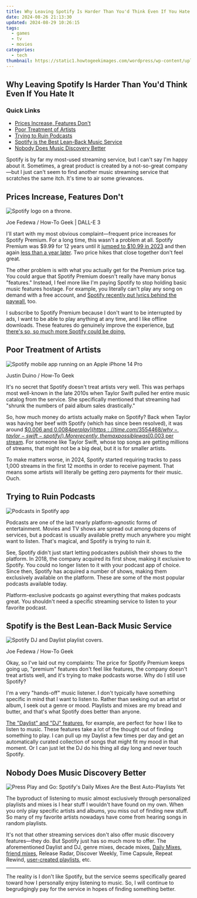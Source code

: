 ```yaml
---
title: Why Leaving Spotify Is Harder Than You'd Think Even If You Hate It
date: 2024-08-26 21:13:30
updated: 2024-08-29 10:26:15
tags:
  - games
  - tv
  - movies
categories:
  - tech
thumbnail: https://static1.howtogeekimages.com/wordpress/wp-content/uploads/2024/06/spotify-ball-and-chain.jpg
---
```


## Why Leaving Spotify Is Harder Than You'd Think Even If You Hate It

### Quick Links

* [Prices Increase, Features Don't](https://android-location.techidaily.com/10-free-location-spoofers-to-fake-gps-location-on-your-tecno-pop-7-pro-drfone-by-drfone-virtual/)
* [Poor Treatment of Artists](https://win11.techidaily.com/black-friday-offer-best-price-keys-fan-unlocked-for-all-year-lifetime-windows-11/)
* [Trying to Ruin Podcasts](https://facebook-clips.techidaily.com/updated-2024-approved-safe-and-sound-securing-your-fb-live-conversations-on-screen/)
* [Spotify is the Best Lean-Back Music Service](https://sim-unlock.techidaily.com/in-2024-android-unlock-code-sim-unlock-your-vivo-v29-phone-and-remove-locked-screen-by-drfone-android/)
* [Nobody Does Music Discovery Better](https://extra-tips.techidaily.com/accelerate-with-these-key-windows-10-tricks/)

 Spotify is by far my most-used streaming service, but I can't say I'm happy about it. Sometimes, a great product is created by a not-so-great company—but I just can't seem to find another music streaming service that scratches the same itch. It's time to air some grievances.

##  Prices Increase, Features Don't

![Spotify logo on a throne.](https://static1.howtogeekimages.com/wordpress/wp-content/uploads/2024/04/spotify-on-throne.jpg) 

Joe Fedewa / How-To Geek | DALL-E 3

 I'll start with my most obvious complaint—frequent price increases for Spotify Premium. For a long time, this wasn't a problem at all. Spotify Premium was $9.99 for 12 years until it [jumped to $10.99 in 2023](https://remote-screen-capture.techidaily.com/from-phone-to-professional-recording-diy-tips-and-tricks-for-2024/) and then again [less than a year later](https://screen-video-capture.techidaily.com/essential-list-high-quality-cost-free-meeting-platforms/). Two price hikes that close together don't feel great.

 The other problem is with what you actually get for the Premium price tag. You could argue that Spotify Premium doesn't really have many bonus "features." Instead, I feel more like I'm paying Spotify to stop holding basic music features hostage. For example, you literally can't play any song on demand with a free account, and [Spotify recently put lyrics behind the paywall](https://fox-access.techidaily.com/new-2024-approved-saturation-perfection-tool/), too.

 I subscribe to Spotify Premium because I don't want to be interrupted by ads, I want to be able to play anything at any time, and I like offline downloads. These features do genuinely improve the experience, [but there's so, so much more Spotify could be doing.](https://buynow-tips.techidaily.com/expertly-crafted-2024-online-education-modules-on-linkedin-learning-platform/) 

##  Poor Treatment of Artists

![Spotify mobile app running on an Apple iPhone 14 Pro](https://static1.howtogeekimages.com/wordpress/wp-content/uploads/2023/07/52690208547_9a99831052_o.jpg) 

Justin Duino / How-To Geek

 It's no secret that Spotify doesn't treat artists very well. This was perhaps most well-known in the late 2010s when Taylor Swift pulled her entire music catalog from the service. She specifically mentioned that streaming had "shrunk the numbers of paid album sales drastically."

 So, how much money do artists actually make on Spotify? Back when Taylor was having her beef with Spotify (which has since been resolved), it was around [$0.006 and $0.0084 per play](https://time.com/3554468/why-taylor-swift-spotify/). More recently, the max possible was [$0.003 per stream](https://x.com/UMAW%5F/status/1729904897061945840). For someone like Taylor Swift, whose top songs are getting millions of streams, that might not be a big deal, but it is for smaller artists.

 To make matters worse, in 2024, Spotify started requiring tracks to pass 1,000 streams in the first 12 months in order to receive payment. That means some artists will literally be getting zero payments for their music. Ouch.

##  Trying to Ruin Podcasts

![Podcasts in Spotify app](https://static1.howtogeekimages.com/wordpress/wp-content/uploads/2023/03/youtube-music-vs-spotify-spotify-podcasts.png) 

 Podcasts are one of the last nearly platform-agnostic forms of entertainment. Movies and TV shows are spread out among dozens of services, but a podcast is usually available pretty much anywhere you might want to listen. That's magical, and Spotify is trying to ruin it.

 See, Spotify didn't just start letting podcasters publish their shows to the platform. In 2018, the company acquired its first show, making it exclusive to Spotify. You could no longer listen to it with your podcast app of choice. Since then, Spotify has acquired a number of shows, making them exclusively available on the platform. These are some of the most popular podcasts available today.

 Platform-exclusive podcasts go against everything that makes podcasts great. You shouldn't need a specific streaming service to listen to your favorite podcast.

##  Spotify is the Best Lean-Back Music Service

![Spotify DJ and Daylist playlist covers.](https://static1.howtogeekimages.com/wordpress/wp-content/uploads/2023/09/spotify-ai-features.png) 

Joe Fedewa / How-To Geek

 Okay, so I've laid out my complaints: The price for Spotify Premium keeps going up, "premium" features don't feel like features, the company doesn't treat artists well, and it's trying to make podcasts worse. Why do I still use Spotify?

 I'm a very "hands-off" music listener. I don't typically have something specific in mind that I want to listen to. Rather than seeking out an artist or album, I seek out a genre or mood. Playlists and mixes are my bread and butter, and that's what Spotify does better than anyone.

[The "Daylist" and "DJ" features](https://screen-activity-recording.techidaily.com/experts-selection-best-full-screen-recorders-for-pc-and-mac-for-2024/), for example, are perfect for how I like to listen to music. These features take a lot of the thought out of finding something to play. I can pull up my Daylist a few times per day and get an automatically curated collection of songs that might fit my mood in that moment. Or I can just let the DJ do his thing all day long and never touch Spotify.

##  Nobody Does Music Discovery Better

![Press Play and Go: Spotify's Daily Mixes Are the Best Auto-Playlists Yet](https://static1.howtogeekimages.com/wordpress/wp-content/uploads/2016/10/preview-2.jpg) 

 The byproduct of listening to music almost exclusively through personalized playlists and mixes is I hear stuff I wouldn't have found on my own. When you only play specific artists and albums, you miss out of finding new stuff. So many of my favorite artists nowadays have come from hearing songs in random playlists.

 It's not that other streaming services don't also offer music discovery features—they do. But Spotify just has so much more to offer. The aforementioned Daylist and DJ, genre mixes, decade mixes, [Daily Mixes](https://extra-tips.techidaily.com/asmr-a-soundtrack-to-better-health-and-happiness-for-2024/), [friend mixes](https://facebook-video-content.techidaily.com/new-in-2024-vimeo-profile-picture-constraints/), Release Radar, Discover Weekly, Time Capsule, Repeat Rewind, [user-created playlists](https://blog-min.techidaily.com/how-to-rescue-lost-call-logs-from-samsung-galaxy-s24plus-by-fonelab-android-recover-call-logs/), etc.

---

 The reality is I don't like Spotify, but the service seems specifically geared toward how I personally enjoy listening to music. So, I will continue to begrudgingly pay for the service in hopes of finding something better.

<ins class="adsbygoogle"
     style="display:block"
     data-ad-format="autorelaxed"
     data-ad-client="ca-pub-7571918770474297"
     data-ad-slot="1223367746"></ins>



<ins class="adsbygoogle"
     style="display:block"
     data-ad-client="ca-pub-7571918770474297"
     data-ad-slot="8358498916"
     data-ad-format="auto"
     data-full-width-responsive="true"></ins>

